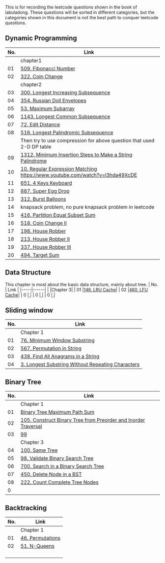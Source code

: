 This is for recording the leetcode questions shown in the book of labuladong. These questions will be sorted in different categories, but the categories shown in this document is not the best path to conquer leetcode questions.

## Dynamic Programming
| No. | Link |
|-----|------|
||chapter1|
| 01  |[509. Fibonacci Number](https://leetcode.com/problems/fibonacci-number/description/])|
| 02  |[322. Coin Change](https://leetcode.com/problems/coin-change/description/)|
||chapter2|
| 03  |[300. Longest Increasing Subsequence](https://leetcode.com/problems/longest-increasing-subsequence/description/)|
| 04  |[354. Russian Doll Envelopes](https://leetcode.com/problems/russian-doll-envelopes/description/)|
| 05  |[53. Maximum Subarray](https://leetcode.com/problems/maximum-subarray/description/)|
| 06  |[1143. Longest Common Subsequence](https://leetcode.com/problems/longest-common-subsequence/description/)|
| 07  |[72. Edit Distance](https://leetcode.com/problems/edit-distance/description/)|
| 08  |[516. Longest Palindromic Subsequence](https://leetcode.com/problems/longest-palindromic-subsequence/description/)|
||Then try to use compression for above question that used 2-D DP table|
| 09  |[1312. Minimum Insertion Steps to Make a String Palindrome](https://leetcode.com/problems/minimum-insertion-steps-to-make-a-string-palindrome/description/)|
| 10  |[10. Regular Expression Matching](https://leetcode.com/problems/regular-expression-matching/description/)  https://www.youtube.com/watch?v=l3hda49XcDE|
| 11 |[651. 4 Keys Keyboard](https://leetcode.com/problems/4-keys-keyboard/description/)|
| 12  |[887. Super Egg Drop](https://leetcode.com/problems/super-egg-drop/description/)|
| 13  |[312. Burst Balloons](https://leetcode.com/problems/burst-balloons/)|
| 14  | knapsack problem, no pure knapsack problem in leetcode|
| 15  |[416. Partition Equal Subset Sum](https://leetcode.com/problems/partition-equal-subset-sum/)|
| 16 | [518. Coin Change II](https://leetcode.com/problems/coin-change-ii/description/)|
| 17  |[198. House Robber](https://leetcode.com/problems/house-robber/description/)|
| 18  |[213. House Robber II](https://leetcode.com/problems/house-robber-ii/)|
| 19  |[337. House Robber III](https://leetcode.com/problems/house-robber-iii/)|
| 20  |[494. Target Sum](https://leetcode.com/problems/target-sum/)|

## Data Structure
This chapter is most about the basic data structure, mainly about tree. 
| No. | Link |
|-----|------|
| |Chapter 3|
| 01  |[146. LRU Cache](https://leetcode.com/problems/lru-cache/description/)|
| 02  |[460. LFU Cache](https://leetcode.com/problems/lfu-cache/)|
| 0  |[ ]()|
| 0  |[ ]()|
| 0  |[ ]()|

## Sliding window
| No. | Link |
|-----|------|
| |Chapter 1|
| 01  |[76. Minimum Window Substring](https://leetcode.com/problems/minimum-window-substring/)|
| 02  |[567. Permutation in String](https://leetcode.com/problems/permutation-in-string/)|
| 03 |[438. Find All Anagrams in a String](https://leetcode.com/problems/find-all-anagrams-in-a-string/description/)|
| 04  |[3. Longest Substring Without Repeating Characters](https://leetcode.com/problems/longest-substring-without-repeating-characters/description/)|

## Binary Tree
| No. | Link |
|-----|------|
| |Chapter 1|
| 01 |[Binary Tree Maximum Path Sum](https://leetcode.com/problems/binary-tree-maximum-path-sum/description/)|
| 02  |[105. Construct Binary Tree from Preorder and Inorder Traversal](https://leetcode.com/problems/construct-binary-tree-from-preorder-and-inorder-traversal/description/)|
| 03  |[99]()|
|   |Chapter 3|
| 04 |[100. Same Tree](https://leetcode.com/problems/same-tree/description/)|
| 05 |[98. Validate Binary Search Tree](https://leetcode.com/problems/validate-binary-search-tree/description/)|
| 06 |[700. Search in a Binary Search Tree](https://leetcode.com/problems/search-in-a-binary-search-tree/)|
| 07 |[450. Delete Node in a BST](https://leetcode.com/problems/delete-node-in-a-bst/description/)|
| 08 |[222. Count Complete Tree Nodes](https://leetcode.com/problems/count-complete-tree-nodes/description/)|
| 0  |[ ]()|

## Backtracking
| No. | Link |
|-----|------|
| |Chapter 1|
| 01 |[46. Permutations](https://leetcode.com/problems/permutations/description/)|
| 02 |[51. N-Queens](https://leetcode.com/problems/n-queens/)|
|||
|||
|||
|||
